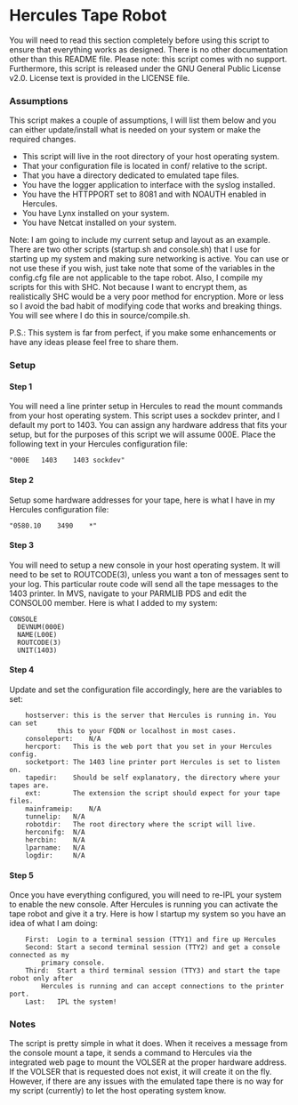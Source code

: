 # Hercules Tape Robot
You will need to read this section completely before using this script
to ensure that everything works as designed. There is no other documentation
other than this README file. Please note: this script comes with no support.
Furthermore, this script is released under the GNU General Public License v2.0.
License text is provided in the LICENSE file.

### Assumptions
This script makes a couple of assumptions, I will list them below and you can
either update/install what is needed on your system or make the required changes.

* This script will live in the root directory of your host operating system.
* That your configuration file is located in conf/ relative to the script.
* That you have a directory dedicated to emulated tape files.
* You have the logger application to interface with the syslog installed.
* You have the HTTPPORT set to 8081 and with NOAUTH enabled in Hercules.
* You have Lynx installed on your system.
* You have Netcat installed on your system.

Note: I am going to include my current setup and layout as an example. There are
two other scripts (startup.sh and console.sh) that I use for starting up my system
and making sure networking is active. You can use or not use these if you wish, just
take note that some of the variables in the config.cfg file are not applicable to the 
tape robot. Also, I compile my scripts for this with SHC. Not because I want to encrypt them,
as realistically SHC would be a very poor method for encryption. More or less so I avoid 
the bad habit of modifying code that works and breaking things. You will see where I do this in
source/compile.sh.

P.S.: This system is far from perfect, if you make some enhancements or have any ideas please
feel free to share them.

### Setup
#### Step 1
You will need a line printer setup in Hercules to read the mount commands from
your host operating system. This script uses a sockdev printer, and I default my 
port to 1403. You can assign any hardware address that fits your setup, but for 
the purposes of this script we will assume 000E. Place the following text in your 
Hercules configuration file: 
```
"000E	1403	1403 sockdev"
```

#### Step 2
Setup some hardware addresses for your tape, here is what I have in my Hercules
configuration file: 
```
"0580.10	3490	*"
```

#### Step 3
You will need to setup a new console in your host operating system. It will need
to be set to ROUTCODE(3), unless you want a ton of messages sent to your log.
This particular route code will send all the tape messages to the 1403 printer.
In MVS, navigate to your PARMLIB PDS and edit the CONSOL00 member. Here is what I
added to my system:

```
CONSOLE
  DEVNUM(000E)
  NAME(L00E)
  ROUTCODE(3)
  UNIT(1403)
```

#### Step 4
Update and set the configuration file accordingly, here are the variables to set:
```
	hostserver:	this is the server that Hercules is running in. You can set 
			this to your FQDN or localhost in most cases.
	consoleport:	N/A
	hercport:	This is the web port that you set in your Hercules config.
	socketport:	The 1403 line printer port Hercules is set to listen on.
	tapedir:	Should be self explanatory, the directory where your tapes are.
	ext:		The extension the script should expect for your tape files.
	mainframeip:	N/A
	tunnelip:	N/A
	robotdir:	The root directory where the script will live.
	herconifg:	N/A
	hercbin:	N/A
	lparname:	N/A
	logdir:		N/A
```

#### Step 5
Once you have everything configured, you will need to re-IPL your system to enable the
new console. After Hercules is running you can activate the tape robot and give it a try.
Here is how I startup my system so you have an idea of what I am doing:
```
	First:	Login to a terminal session (TTY1) and fire up Hercules
	Second:	Start a second terminal session (TTY2) and get a console connected as my
		primary console.
	Third:	Start a third terminal session (TTY3) and start the tape robot only after
		Hercules is running and can accept connections to the printer port.
	Last:	IPL the system!
```

### Notes
The script is pretty simple in what it does. When it receives a message from the console
mount a tape, it sends a command to Hercules via the integrated web page to mount the VOLSER
at the proper hardware address. If the VOLSER that is requested does not exist, it will
create it on the fly. However, if there are any issues with the emulated tape there is no
way for my script (currently) to let the host operating system know.
	




